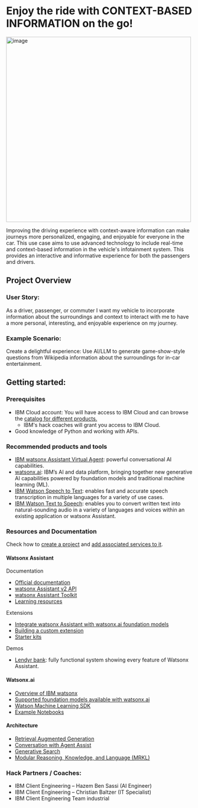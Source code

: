 # Enjoy the ride with CONTEXT-BASED INFORMATION on the go!
<img width="500" alt="image" src="https://github.com/Bosch-ConnectedExperience-2024/IBM_Gettingstarted/assets/141270724/987f4f00-592a-4aaa-b74d-17c3423921b8">

Improving the driving experience with context-aware information can make journeys more personalized, engaging, and enjoyable for everyone in the car. This use case aims to use advanced technology to include real-time and context-based information in the vehicle's infotainment system. This provides an interactive and informative experience for both the passengers and drivers.

## Project Overview
### User Story:
As a driver, passenger, or commuter I want my vehicle to incorporate information about the surroundings and context to interact with me to have a more personal, interesting, and enjoyable experience on my journey.

### Example Scenario:
   Create a delightful experience: Use AI/LLM to generate game-show-style questions from Wikipedia information about the surroundings for in-car entertainment.

## Getting started:

### Prerequisites
- IBM Cloud account: You will have access to IBM Cloud and can browse the [catalog for different products.](https://cloud.ibm.com/catalog)
   - IBM's hack coaches will grant you access to IBM Cloud.  
- Good knowledge of Python and working with APIs.

### Recommended products and tools
   - [IBM watsonx Assistant Virtual Agent](https://www.ibm.com/products/watsonx-assistant): powerful conversational AI capabilities.
   - [watsonx.ai](https://www.ibm.com/products/watsonx-ai): IBM’s AI and data platform, bringing together new generative AI capabilities powered by foundation models and traditional machine learning (ML).
   - [IBM Watson Speech to Text](https://www.ibm.com/products/speech-to-text): enables fast and accurate speech transcription in multiple languages for a variety of use cases.
   - [IBM Watson Text to Speech](https://www.ibm.com/products/text-to-speech): enables you to convert written text into natural-sounding audio in a variety of languages and voices within an existing application or watsonx Assistant.
 

### Resources and Documentation

Check how to [create a project](https://dataplatform.cloud.ibm.com/docs/content/wsj/getting-started/projects.html?context=cpdaas) and [add associated services to it](https://dataplatform.cloud.ibm.com/docs/content/wsj/getting-started/assoc-services.html?context=cpdaas).

#### Watsonx Assistant
Documentation
- [Official documentation](https://cloud.ibm.com/docs/watson-assistant?topic=watson-assistant-welcome-new-assistant)
- [watsonx Assistant v2 API](https://cloud.ibm.com/apidocs/assistant-v2?code=python)
- [watsonx Assistant Toolkit](https://github.com/watson-developer-cloud/assistant-toolkit/tree/master)
- [Learning resources](https://www.ibm.com/products/watsonx-assistant/resources/learning/)

Extensions
- [Integrate watsonx Assistant with watsonx.ai foundation models](https://developer.ibm.com/tutorials/integrate-your-watson-assistant-chatbot-with-watsonxai-for-generative-ai/)
- [Building a custom extension](https://cloud.ibm.com/docs/watson-assistant?topic=watson-assistant-build-custom-extension)
- [Starter kits](https://github.com/watson-developer-cloud/assistant-toolkit/tree/master/integrations/extensions/starter-kits)

Demos
- [Lendyr bank](https://www.ibm.com/products/watson-assistant/demos/lendyr/demo.html): fully functional system showing every feature of Watsonx Assistant.


#### Watsonx.ai

- [Overview of IBM watsonx](https://dataplatform.cloud.ibm.com/docs/content/wsj/getting-started/overview-wx.html?context=wx&audience=wdp)
- [Supported foundation models available with watsonx.ai](https://dataplatform.cloud.ibm.com/docs/content/wsj/analyze-data/fm-models.html?context=wx&audience=wdp)
- [Watson Machine Learning SDK](https://ibm.github.io/watson-machine-learning-sdk/foundation_models.html)
- [Example Notebooks](https://github.com/IBM/watson-machine-learning-samples/tree/master/cpd4.8/notebooks/python_sdk/deployments/foundation_models)

#### Architecture

- [Retrieval Augmented Generation](https://www.ibm.com/architectures/hybrid/genai-rag)
- [Conversation with Agent Assist](https://www.ibm.com/architectures/hybrid/genai-agent-assist)
- [Generative Search](https://www.ibm.com/architectures/hybrid/genai-generative-search)
- [Modular Reasoning, Knowledge, and Language (MRKL)](https://www.ibm.com/architectures/hybrid/genai-mrkl)

### Hack Partners / Coaches:
  - IBM Client Engineering – Hazem Ben Sassi (AI Engineer)
  - IBM Client Engineering – Christian Baltzer (IT Specialist)
  - IBM Client Engineering Team industrial
